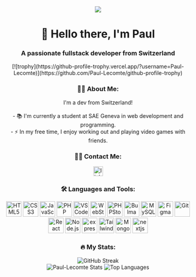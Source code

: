<div align="center">
  <img src="https://visitor-badge.laobi.icu/badge?page_id=Paul-Lecomte.Paul-Lecomte&" />
</div>

<h1 align="center">👋 Hello there, I'm Paul</h1>
<h3 align="center">A passionate fullstack developer from Switzerland</h3>

<p align="center"> [![trophy](https://github-profile-trophy.vercel.app/?username=Paul-Lecomte)](https://github.com/Paul-Lecomte/github-profile-trophy) </p>

<h3 align="center">👩‍💻 About Me:</h3>

<p align="center">
  I'm a dev from Switzerland!<br><br>
  - 📚 I'm currently a student at SAE Geneva in web development and programming.<br>
  - ⚡ In my free time, I enjoy working out and playing video games with friends.
</p>

<h3 align="center">👩‍💻 Contact Me:</h3>

<div align="center">
  <a href="https://ch.linkedin.com/in/paul-lecomte-539b46216" target="_blank">
    <img src="https://img.shields.io/static/v1?message=LinkedIn&logo=linkedin&label=&color=0077B5&logoColor=white&labelColor=&style=for-the-badge" height="25" alt="linkedin logo"  />
  </a>
</div>

<h3 align="center">🛠 Languages and Tools:</h3>

<div align="center">
  <img src="https://cdn.jsdelivr.net/gh/devicons/devicon/icons/html5/html5-original.svg" height="40" alt="HTML5" />
  <img src="https://cdn.jsdelivr.net/gh/devicons/devicon/icons/css3/css3-original.svg" height="40" alt="CSS3" />
  <img src="https://cdn.jsdelivr.net/gh/devicons/devicon/icons/javascript/javascript-original.svg" height="40" alt="JavaScript" />
  <img src="https://cdn.jsdelivr.net/gh/devicons/devicon/icons/php/php-original.svg" height="40" alt="PHP" />
  <img src="https://cdn.jsdelivr.net/gh/devicons/devicon/icons/vscode/vscode-original.svg" height="40" alt="VSCode" />
  <img src="https://cdn.jsdelivr.net/gh/devicons/devicon/icons/webstorm/webstorm-original.svg" height="40" alt="WebStorm" />
  <img src="https://cdn.jsdelivr.net/gh/devicons/devicon/icons/phpstorm/phpstorm-original.svg" height="40" alt="PHPStorm" />
  <img src="https://cdn.jsdelivr.net/gh/devicons/devicon/icons/bulma/bulma-plain.svg" height="40" alt="Bulma" />
  <img src="https://cdn.jsdelivr.net/gh/devicons/devicon/icons/mysql/mysql-original.svg" height="40" alt="MySQL" />
  <img src="https://cdn.jsdelivr.net/gh/devicons/devicon/icons/figma/figma-original.svg" height="40" alt="Figma" />
  <img src="https://cdn.jsdelivr.net/gh/devicons/devicon/icons/git/git-original.svg" height="40" alt="Git" />
  <img src="https://cdn.jsdelivr.net/gh/devicons/devicon/icons/react/react-original.svg" height="40" alt="React" />
  <img src="https://cdn.jsdelivr.net/gh/devicons/devicon/icons/nodejs/nodejs-original.svg" height="40" alt="Node.js" />
  <img src="https://cdn.jsdelivr.net/gh/devicons/devicon/icons/express/express-original.svg" height="40" alt="express" />
  <img src="https://cdn.jsdelivr.net/gh/devicons/devicon/icons/tailwindcss/tailwindcss-original-wordmark.svg" height="40" alt="Tailwind CSS" />
  <img src="https://cdn.jsdelivr.net/gh/devicons/devicon/icons/mongodb/mongodb-original.svg" height="40" alt="MongoDB" />
  <img src="https://cdn.jsdelivr.net/gh/devicons/devicon/icons/nextjs/nextjs-original.svg" height="40" alt="nextjs" />
</div>

<h3 align="center">🔥 My Stats:</h3>

<div align="center">
  <img src="https://github-readme-streak-stats.herokuapp.com/?user=Paul-Lecomte&theme=dark&hide_border=true" alt="GitHub Streak" />
</div>

<div align="center">
  <img src="https://github-readme-stats.vercel.app/api?username=Paul-Lecomte&theme=dark&show_icons=true&hide_border=true&count_private=true" alt="Paul-Lecomte Stats" />
  <img src="https://github-readme-stats.vercel.app/api/top-langs?username=Paul-Lecomte&show_icons=true&locale=en&layout=compact&theme=dark&hide_border=true" alt="Top Languages" />
</div>
